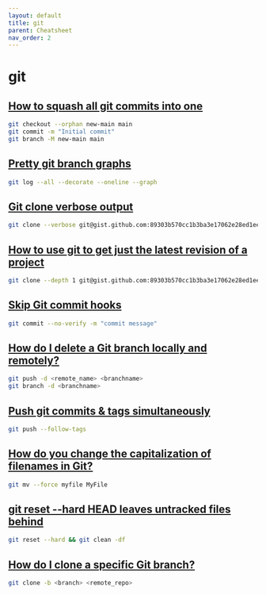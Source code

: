 ```yaml
---
layout: default
title: git
parent: Cheatsheet
nav_order: 2
---
```


# git

## [How to squash all git commits into one](https://stackoverflow.com/questions/1657017/how-to-squash-all-git-commits-into-one)

```bash
git checkout --orphan new-main main
git commit -m "Initial commit"
git branch -M new-main main
```

## [Pretty git branch graphs](https://stackoverflow.com/questions/1057564/pretty-git-branch-graphs)

```bash
git log --all --decorate --oneline --graph
```

## [Git clone verbose output](https://stackoverflow.com/questions/26056130/git-clone-verbose-output)

```bash
git clone --verbose git@gist.github.com:89303b570cc1b3ba3e17062e28ed1ee3.git cheat-sheets
```

## [How to use git to get just the latest revision of a project](https://stackoverflow.com/questions/1209999/how-to-use-git-to-get-just-the-latest-revision-of-a-project)

```bash
git clone --depth 1 git@gist.github.com:89303b570cc1b3ba3e17062e28ed1ee3.git cheat-sheets
```

## [Skip Git commit hooks](https://stackoverflow.com/questions/7230820/skip-git-commit-hooks)

```bash
git commit --no-verify -m "commit message"
```

## [How do I delete a Git branch locally and remotely?](https://stackoverflow.com/questions/2003505/how-do-i-delete-a-git-branch-locally-and-remotely)

```bash
git push -d <remote_name> <branchname>
git branch -d <branchname>
```

## [Push git commits & tags simultaneously](https://stackoverflow.com/questions/3745135/push-git-commits-tags-simultaneously)

```bash
git push --follow-tags
```

## [How do you change the capitalization of filenames in Git?](https://stackoverflow.com/questions/10523849/how-do-you-change-the-capitalization-of-filenames-in-git)

```bash
git mv --force myfile MyFile
```

## [git reset --hard HEAD leaves untracked files behind](https://stackoverflow.com/questions/4327708/git-reset-hard-head-leaves-untracked-files-behind)

```bash
git reset --hard && git clean -df
```

## [How do I clone a specific Git branch?](https://stackoverflow.com/questions/1911109/how-do-i-clone-a-specific-git-branch)

```bash
git clone -b <branch> <remote_repo>
```